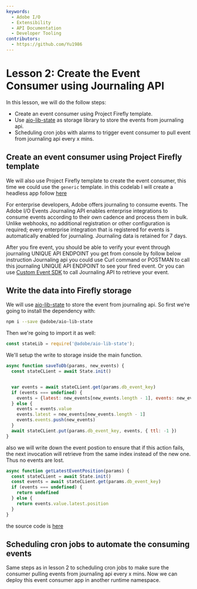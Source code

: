 ```yaml
---
keywords:
  - Adobe I/O
  - Extensibility
  - API Documentation
  - Developer Tooling
contributors:
  - https://github.com/Yu1986
---
```


# Lesson 2: Create the Event Consumer using Journaling API

In this lesson, we will do the follow steps:
- Create an event consumer using Project Firefly template.
- Use [aio-lib-state](https://github.com/adobe/aio-lib-state) as storage library to store the events from journaling api.
- Scheduling cron jobs with alarms to trigger event consumer to pull event from journaling api every x mins.

## Create an event consumer using Project Firefly template
We will also use Project Firefly template to create the event consumer, this time we could use the `generic` template. in this codelab I will create a headless app follow [here](../cron-jobs/index.md)

For enterprise developers, Adobe offers journaling to consume events. The Adobe I/O Events Journaling API enables enterprise integrations to consume events according to their own cadence and process them in bulk. Unlike webhooks, no additional registration or other configuration is required; every enterprise integration that is registered for events is automatically enabled for journaling. Journaling data is retained for 7 days.

After you fire event, you should be able to verify your event through journaling UNIQUE API ENDPOINT you get from console by follow below instruction Journaling api you could use Curl command or POSTMAN to call this journaling UNIQUE API ENDPOINT to see your fired event. Or you can use [Custom Event SDK](https://github.com/adobe/aio-lib-events) to call Journaling API to retrieve your event.


## Write the data into Firefly storage
We will use [aio-lib-state](https://github.com/adobe/aio-lib-state) to store the event from journaling api. So first we’re going to install the dependency with:
```bash
npm i --save @adobe/aio-lib-state
``` 
Then we're going to import it as well:
```javascript
const stateLib = require('@adobe/aio-lib-state');
``` 
We'll setup the write to storage inside the main function. 
```javascript
async function saveToDb(params, new_events) {
  const stateCLient = await State.init()


  var events = await stateCLient.get(params.db_event_key) 
  if (events === undefined) {
    events = {latest: new_events[new_events.length - 1], events: new_events}
  } else {
    events = events.value
    events.latest = new_events[new_events.length - 1]
    events.events.push(new_events)
  }
  await stateCLient.put(params.db_event_key, events, { ttl: -1 })
}
``` 
also we will write down the event postion to ensure that if this action fails, the next invocation will retrieve from the same index instead of the new one. Thus no events are lost.
```javascript
async function getLatestEventPosition(params) {
  const stateCLient = await State.init()
  const events = await stateCLient.get(params.db_event_key)
  if (events === undefined) {
    return undefined
  } else {
    return events.value.latest.position
  }
}
``` 
the source code is [here](https://github.com/AdobeDocs/adobeio-samples-journaling-events/blob/main/event-consumer/actions/event_consumer/index.js)

## Scheduling cron jobs to automate the consuming events
Same steps as in lesson 2 to scheduling cron jobs to make sure the consumer pulling events from journaling api every x mins. Now we can deploy this event consumer app in another runtime namespace. 

